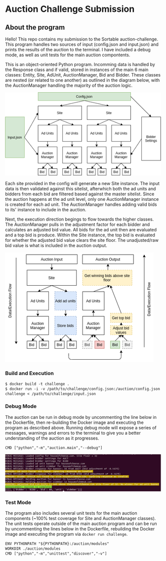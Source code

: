# Auction Challenge Submission

## About the program

Hello! This repo contains my submission to the Sortable auction-challenge. This program handles two sources of input (config.json and input.json) and prints the results of the auction to the terminal. I have included a debug mode, as well as unit tests for the main auction compontents.

This is an object-oriented Python program. Incomming data is handled by the Response class and if valid, stored in instances of the main 6 main classes: Entity, Site, AdUnit, AuctionManager, Bid and Bidder. These classes are nested (or related to one another) as outlined in the diagram below, with the AuctionManager handling the majority of the auction logic.

![class_structure](/images/class_structure.png?raw=true)

Each site provided in the config will generate a new Site instance. The input data is then validated against this sitelist, afterwhich both the ad units and bidders from each bid are filtered based against the master sitelist. Since the auction happens at the ad unit level, only one AuctionManager instance is created for each ad unit. The AuctionManager handles adding valid bids to its' instance to include in the auction.

Next, the execution direction begings to flow towards the higher classes. The AuctionManager pulls in the adjustment factor for each bidder and calculates an adjusted bid value. All bids for the ad unit then are evaluated and a top bid is produce. Within the Site instance, the top bid is evaluated for whether the adjusted bid value clears the site floor. The unadjusted/raw bid value is what is included in the auction output.

![execution_flow](/images/execution_flow.png?raw=true)

### Build and Execution
````
$ docker build -t challenge .
$ docker run -i -v /path/to/challenge/config.json:/auction/config.json challenge < /path/to/challenge/input.json
````

### Debug Mode
The auction can be run in debug mode by uncommenting the line below in the Dockerfile, then re-building the Docker image and executing the program as described above. Running debug mode will expose a series of messages, warnings and errors to the terminal to give you a better understanding of the auction as it progresses.

````
CMD ["python","-m","auction.main","--debug"]
````

![debug screenshot](/images/debug_mode_screenshot.png?raw=true)

### Test Mode
The program also includes several unit tests for the main auction components (~100% test coverage for Site and AuctionManager classes). The unit tests operate outside of the main auction program and can be run by uncommenting the lines below in the Dockerfile, rebuilding the Docker image and executing the program via `docker run challenge`.

````
ENV PYTHONPATH "${PYTHONPATH}:/auction/modules"
WORKDIR ./auction/modules
CMD ["python","-m","unittest","discover","-v"]
````
